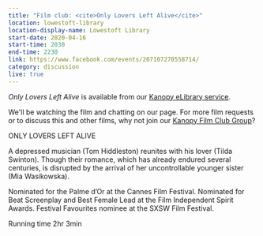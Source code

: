```yaml
---
title: "Film club: <cite>Only Lovers Left Alive</cite>"
location: lowestoft-library
location-display-name: Lowestoft Library
start-date: 2020-04-16
start-time: 2030
end-time: 2230
link: https://www.facebook.com/events/207107270558714/
category: discussion
live: true
---
```


<cite>Only Lovers Left Alive</cite> is available from our [Kanopy eLibrary service](/elibrary/kanopy/).

We'll be watching the film and chatting on our page. For more film requests or to discuss this and other films, why not join our [Kanopy Film Club Group](https://www.facebook.com/groups/LowLibKanopyFilmClub/)?

ONLY LOVERS LEFT ALIVE

A depressed musician (Tom Hiddleston) reunites with his lover (Tilda Swinton). Though their romance, which has already endured several centuries, is disrupted by the arrival of her uncontrollable younger sister (Mia Wasikowska).

Nominated for the Palme d’Or at the Cannes Film Festival. Nominated for Beat Screenplay and Best Female Lead at the Film Independent Spirit Awards. Festival Favourites nominee at the SXSW Film Festival.

Running time 2hr 3min

